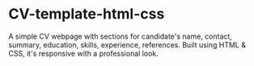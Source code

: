 # CV-template-html-css
A simple CV webpage with sections for candidate's name, contact, summary, education, skills, experience, references. Built using HTML &amp; CSS, it's responsive with a professional look.
